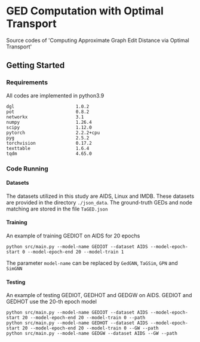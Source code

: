 # GED Computation with Optimal Transport
Source codes of 'Computing Approximate Graph Edit Distance via Optimal Transport'

## Getting Started
### Requirements
All codes are implemented in python3.9

```
dgl                       1.0.2
pot                       0.8.2
networkx                  3.1
numpy                     1.26.4
scipy                     1.12.0
pytorch                   2.2.2+cpu
pyg                       2.5.2 
torchvision               0.17.2
texttable                 1.6.4
tqdm                      4.65.0
```
### Code Running
#### Datasets
The datasets utilized in this study are AIDS, Linux and IMDB. These datasets are provided in the directory `./json_data`. The ground-truth GEDs and node matching are stored in the file `TaGED.json`

#### Training
An example of training GEDIOT on AIDS for 20 epochs
```
python src/main.py --model-name GEDIOT --dataset AIDS --model-epoch-start 0 --model-epoch-end 20 --model-train 1
```
The parameter `model-name` can be replaced by `GedGNN`, `TaGSim`, `GPN` and `SimGNN`
#### Testing
An example of testing GEDIOT, GEDHOT and GEDGW on AIDS. GEDIOT and GEDHOT use the 20-th epoch model
```
python src/main.py --model-name GEDIOT --dataset AIDS --model-epoch-start 20 --model-epoch-end 20 --model-train 0 --path
python src/main.py --model-name GEDHOT --dataset AIDS --model-epoch-start 20 --model-epoch-end 20 --model-train 0 --GW --path
python src/main.py --model-name GEDGW --dataset AIDS --GW --path
```
